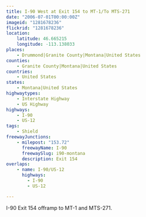 ```yaml
---
title: I-90 West at Exit 154 to MT-1/To MTS-271
date: "2006-07-01T00:00:00Z"
imageid: "1281678236"
flickrid: "1281678236"
location:
    latitude: 46.665215
    longitude: -113.138033
places:
    - Drummond|Granite County|Montana|United States
counties:
    - Granite County|Montana|United States
countries:
    - United States
states:
    - Montana|United States
highwaytypes:
    - Interstate Highway
    - US Highway
highways:
    - I-90
    - US-12
tags:
    - Shield
freewayJunctions:
    - milepost: "153.72"
      freewayName: I-90
      freewaySlug: i90-montana
      description: Exit 154
overlaps:
    - name: I-90/US-12
      highways:
        - I-90
        - US-12

---
```

I-90 Exit 154 offramp to MT-1 and MTS-271.